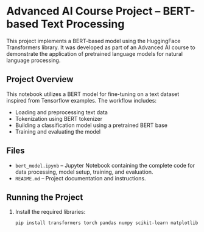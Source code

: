 # Advanced AI Course Project – BERT-based Text Processing

This project implements a BERT-based model using the HuggingFace Transformers library. It was developed as part of an Advanced AI course to demonstrate the application of pretrained language models for natural language processing.

## Project Overview

This notebook utilizes a BERT model for fine-tuning on a text dataset inspired from Tensorflow examples. The workflow includes:
- Loading and preprocessing text data
- Tokenization using BERT tokenizer
- Building a classification model using a pretrained BERT base
- Training and evaluating the model

## Files

- `bert_model.ipynb` – Jupyter Notebook containing the complete code for data processing, model setup, training, and evaluation.
- `README.md` – Project documentation and instructions.


## Running the Project

1. Install the required libraries:
   ```bash
   pip install transformers torch pandas numpy scikit-learn matplotlib seaborn
